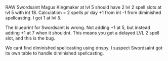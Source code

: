 RAW Swordsaint Magus Kingmaker at lvl 5 should have  2 lvl 2 spell slots at lvl 5 with int 18. Calculation = 2 spells pr day +1 from int -1 from diminished spellcasting. I got 1 at lvl 5. 

The blueprint for Swordsaint is wrong. Not adding +1 at 5, but instead adding +1 at 7 when it shouldnt. This means you get a delayed LVL 2 spell slot, and this is the bug. 

We cant find diminished spellcasting using dnspy. I suspect Swordsaint got its own table to handle diminished spellcasting. 

